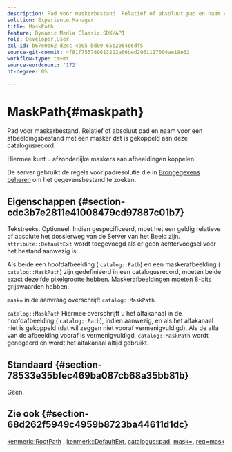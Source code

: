 ```yaml
---
description: Pad voor maskerbestand. Relatief of absoluut pad en naam voor een afbeeldingsbestand met een masker dat is gekoppeld aan deze catalogusrecord.
solution: Experience Manager
title: MaskPath
feature: Dynamic Media Classic,SDK/API
role: Developer,User
exl-id: b67e0b62-d2cc-4b05-bd09-65b206466df5
source-git-commit: 4f81f755789613222a66bed2961117604ae19e62
workflow-type: tm+mt
source-wordcount: '172'
ht-degree: 0%

---
```


# MaskPath{#maskpath}

Pad voor maskerbestand. Relatief of absoluut pad en naam voor een afbeeldingsbestand met een masker dat is gekoppeld aan deze catalogusrecord.

Hiermee kunt u afzonderlijke maskers aan afbeeldingen koppelen.

De server gebruikt de regels voor padresolutie die in [Brongegevens beheren](/help/aem-is-ir-api/is-api/image-serving-api-ref/c-configuration-and-administration/c-configuration-and-administration.md) om het gegevensbestand te zoeken.

## Eigenschappen {#section-cdc3b7e2811e41008479cd97887c01b7}

Tekstreeks. Optioneel. Indien gespecificeerd, moet het een geldig relatieve of absolute het dossierweg van de Server van het Beeld zijn. `attribute::DefaultExt` wordt toegevoegd als er geen achtervoegsel voor het bestand aanwezig is.

Als beide een hoofdafbeelding ( `catalog::Path`) en een maskerafbeelding ( `catalog::MaskPath`) zijn gedefinieerd in een catalogusrecord, moeten beide exact dezelfde pixelgrootte hebben. Maskerafbeeldingen moeten 8-bits grijswaarden hebben.

`mask=` in de aanvraag overschrijft `catalog::MaskPath`.

`catalog::MaskPath` Hiermee overschrijft u het alfakanaal in de hoofdafbeelding ( `catalog::Path`), indien aanwezig, en als het alfakanaal niet is gekoppeld (dat wil zeggen niet vooraf vermenigvuldigd). Als de alfa van de afbeelding vooraf is vermenigvuldigd, `catalog::MaskPath` wordt genegeerd en wordt het alfakanaal altijd gebruikt.

## Standaard {#section-78533e35bfec469ba087cb68a35bb81b}

Geen.

## Zie ook {#section-68d262f5949c4959b8723ba44611d1dc}

[kenmerk::RootPath](/help/aem-is-ir-api/is-api/image-catalog/image-serving-api-ref/c-image-catalog-reference/c-attributes-reference/r-rootpath.md) , [kenmerk::DefaultExt](/help/aem-is-ir-api/is-api/image-catalog/image-serving-api-ref/c-image-catalog-reference/c-attributes-reference/r-defaultext.md), [catalogus::pad](../../../../../../is-api/image-catalog/image-serving-api-ref/c-image-catalog-reference/c-image-svg-data-reference/c-image-data-reference/r-path-cat.md#reference-306afcaff172440ca81b85da8d78213c), [mask=](/help/aem-is-ir-api/is-api/http-ref/image-serving-api-ref/c-http-protocol-reference/c-command-reference/r-mask.md), [req=mask](/help/aem-is-ir-api/is-api/http-ref/image-serving-api-ref/c-http-protocol-reference/c-command-reference/r-req/r-req.md)
